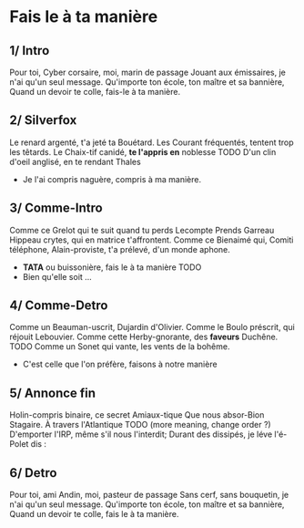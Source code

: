 
# Fais le à ta manière

## 1/ Intro
Pour toi, Cyber corsaire, moi, marin de passage
Jouant aux émissaires, je n'ai qu'un seul message.
Qu'importe ton école, ton maître et sa bannière,
Quand un devoir te colle, fais-le à ta manière.

## 2/ Silverfox
Le renard argenté, t'a jeté ta Bouétard.
Les Courant fréquentés, tentent trop les têtards.
Le Chaix-tif canidé, __te l'appris en__ noblesse TODO
D'un clin d'oeil anglisé, en te rendant Thales

- Je l'ai compris naguère, compris à ma manière.

## 3/ Comme-Intro
Comme ce Grelot qui te suit quand tu perds Lecompte
Prends Garreau Hippeau crytes, qui en matrice t'affrontent.
Comme ce Bienaimé qui, Comiti téléphone,
Alain-proviste, t'a prélevé, d'un monde aphone.

- __TATA__ ou buissonière, fais le à ta manière TODO
- Bien qu'elle soit ... 

## 4/ Comme-Detro
Comme un Beauman-uscrit, Dujardin d'Olivier.
Comme le Boulo préscrit, qui réjouit Lebouvier.
Comme cette Herby-gnorante, des __faveurs__ Duchêne. TODO
Comme un Sonet qui vante, les vents de la bohême.
                        
- C'est celle que l'on préfère, faisons à notre manière

## 5/ Annonce fin
Holin-compris binaire, ce secret Amiaux-tique
Que nous absor-Bion Stagaire. À travers l'Atlantique TODO (more meaning, change order ?)
D'emporter l'IRP, même s'il nous l'interdit;
Durant des dissipés, je léve l'é-Polet dis :


## 6/ Detro
Pour toi, ami Andin, moi, pasteur de passage
Sans cerf, sans bouquetin, je n'ai qu'un seul message.
Qu'importe ton école, ton maître et sa bannière,
Quand un devoir te colle, fais le à ta manière.


